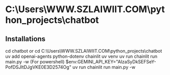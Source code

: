 # C:\Users\WWW.SZLAIWIIT.COM\python_projects\chatbot
## Installations
cd chatbot or cd C:\Users\WWW.SZLAIWIIT.COM\python_projects\chatbot
uv add openai-agents python-dotenv chainlit
uv venv
uv run chainlit run main.py -w
(For powershell)
$env:GEMINI_API_KEY="AIzaSyDkSEFSeY-PofDSJltDJgVKE0E3D2574Og"
uv run chainlit run main.py -w
